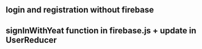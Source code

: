 ## login and registration without firebase
## signInWithYeat function in firebase.js + update in UserReducer